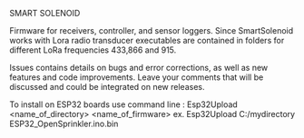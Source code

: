 SMART SOLENOID

Firmware for receivers, controller, and sensor loggers.
Since SmartSolenoid works with Lora radio transducer executables are contained in folders for different LoRa frequencies 433,866 and 915.

Issues contains details on bugs and error corrections, as well as new features and code improvements.
Leave your comments that will be discussed and could be integrated on new releases.

To install on ESP32 boards use command line :
Esp32Upload <name_of_directory> <name_of_firmware>
ex.
Esp32Upload C:/mydirectory ESP32_OpenSprinkler.ino.bin

